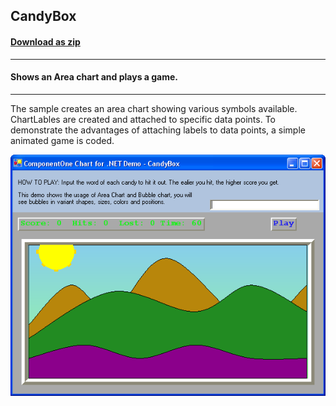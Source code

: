 ## CandyBox
#### [Download as zip](https://grapecity.github.io/DownGit/#/home?url=https://github.com/GrapeCity/ComponentOne-WinForms-Samples/tree/master/NetFramework\Charts\CS\CandyBox)
____
#### Shows an Area chart and plays a game.
____
The sample creates an area chart showing various symbols available.
ChartLables are created and attached to specific data points.
To demonstrate the advantages of attaching labels to data points, a simple animated game is coded.

![screenshot](screenshot.PNG)

